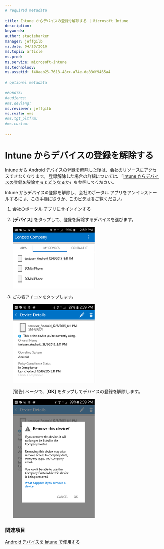 ```yaml
---
# required metadata

title: Intune からデバイスの登録を解除する | Microsoft Intune
description:
keywords:
author: staciebarker
manager: jeffgilb
ms.date: 04/28/2016
ms.topic: article
ms.prod:
ms.service: microsoft-intune
ms.technology:
ms.assetid: f40aab26-7613-48cc-a74e-de83df9465a4

# optional metadata

#ROBOTS:
#audience:
#ms.devlang:
ms.reviewer: jeffgilb
ms.suite: ems
#ms.tgt_pltfrm:
#ms.custom:

---
```



# Intune からデバイスの登録を解除する

Intune から Android デバイスの登録を解除した後は、会社のリソースにアクセスできなくなります。  登録解除した場合の詳細については、「[Intune からデバイスの登録を解除するとどうなるか](what-happens-if-you-unenroll-your-device-from-intune-android.md)」を参照してください。.

Intune からデバイスの登録を解除し、会社のポータル アプリをアンインストールするには、この手順に従うか、この[ビデオ](http://aka.ms/gyq2du)をご覧ください。

1.  会社のポータル アプリにサインインする

2.  **[デバイス]** をタップして、登録を解除するデバイスを選びます。

    ![android-company-portal-unenroll-choose-device](./media/andr-1-my-devices-choose.png)

3.  ごみ箱アイコンをタップします。

    ![android-company-portal-unenroll-tap-trash](./media/andr-2-tap-trashcan.png)

    [警告] ページで、**[OK]** をタップしてデバイスの登録を解除します。

    ![android-company-portal-unenroll-warning](./media/andr-3-warning-about-remove.png)


### 関連項目
[Android デバイスを Intune で使用する](using-your-android-device-with-intune.md)

<!--HONumber=May16_HO1-->


